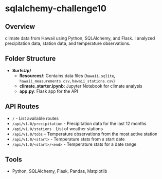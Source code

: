 # sqlalchemy-challenge10
   
 ## Overview  
climate data from Hawaii using Python, SQLAlchemy, and Flask. I analyzed precipitation data, station data, and temperature observations.  
   
 ## Folder Structure  
 - **SurfsUp/**  
   - **Resources/**: Contains data files (`hawaii.sqlite`, `hawaii_measurements.csv`, `hawaii_stations.csv`)  
   - **climate_starter.ipynb**: Jupyter Notebook for climate analysis  
   - **app.py**: Flask app for the API  
   
 ## API Routes  
 - `/` - List available routes  
 - `/api/v1.0/precipitation` - Precipitation data for the last 12 months  
 - `/api/v1.0/stations` - List of weather stations  
 - `/api/v1.0/tobs` - Temperature observations from the most active station  
 - `/api/v1.0/<start>` - Temperature stats from a start date  
 - `/api/v1.0/<start>/<end>` - Temperature stats for a date range  
   
 ## Tools  
 - Python, SQLAlchemy, Flask, Pandas, Matplotlib  
